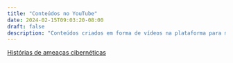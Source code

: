 ```yaml
---
title: "Conteúdos no YouTube"
date: 2024-02-15T09:03:20-08:00
draft: false
description: "Conteúdos criados em forma de vídeos na plataforma para maior compreenção de conceitos."
---
```


[Histórias de ameaças cibernéticas](./stories/)